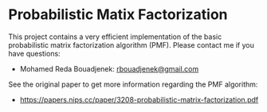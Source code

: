 # Probabilistic Matix Factorization
This project contains a very efficient implementation of the basic probabilistic matrix factorization algorithm (PMF).
Please contact me if you have questions:
- Mohamed Reda Bouadjenek: rbouadjenek@gmail.com 


See the original paper to get more information regarding the PMF algorithm:
- https://papers.nips.cc/paper/3208-probabilistic-matrix-factorization.pdf
